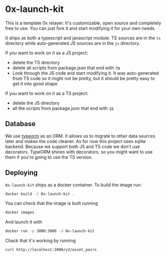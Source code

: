 # 0x-launch-kit

This is a template 0x relayer. It's customizable, open source and completely free to use. You can just fork it and start modifying it for your own needs.

It ships as both a typescript and javascript module. TS sources are in the `ts` directory while auto-generated JS sources are in the `js` directory.

If you want to work on it as a JS project:

-   delete the TS directory
-   delete all scripts from package.json that end with :ts
-   Look through the JS code and start modifying it. It was auto-generated from TS code so it might not be pretty, but it should be pretty easy to get it into good shape

If you want to work on it as a TS project:

-   delete the JS directory
-   all the scripts from package.json that end with :js

## Database

We use [typeorm](https://github.com/typeorm/typeorm) as an ORM. It allows us to migrate to other data sources later and makes the code cleaner.
As for now this project uses sqlite backend.
Because we support both JS and TS code we don't use decorators. TypeORM shines with decorators, so you might want to use them if you're going to use the TS version.

## Deploying

`0x-launch-kit` ships as a docker container. To build the image run:

```sh
docker build -t 0x-launch-kit .
```

You can check that the image is built running

```sh
docker images
```

And launch it with

```sh
docker run -p 3000:3000 -d 0x-launch-kit
```

Chack that it's working by running

```
curl http://localhost:3000/v2/asset_pairs
```

